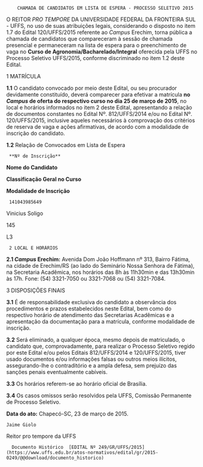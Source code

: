         CHAMADA DE CANDIDATOS EM LISTA DE ESPERA - PROCESSO SELETIVO 2015  

O REITOR *PRO TEMPORE* DA UNIVERSIDADE FEDERAL DA FRONTEIRA SUL - UFFS, no uso de suas atribuições legais, considerando o disposto no item 1.7 do Edital 120/UFFS/2015 referente ao *Campus* Erechim, torna pública a chamada de candidatos que compareceram à sessão de chamada presencial e permaneceram na lista de espera para o preenchimento de vaga no **Curso de Agronomia/Bacharelado/Integral** oferecida pela UFFS no Processo Seletivo UFFS/2015, conforme discriminado no item 1.2 deste Edital.

 1 MATRÍCULA

 **1.1** O candidato convocado por meio deste Edital, ou seu procurador devidamente constituído, deverá comparecer para efetivar a matrícula **no *Campus* de oferta do respectivo curso no dia 25 de março de 2015**, no local e horários informados no item 2 deste Edital, apresentando a relação de documentos constantes no Edital Nº. 812/UFFS/2014 e/ou no Edital Nº. 120/UFFS/2015, inclusive aqueles necessários à comprovação dos critérios de reserva de vaga e ações afirmativas, de acordo com a modalidade de inscrição do candidato.

 **1.2** Relação de Convocados em Lista de Espera

     **Nº de Inscrição**

   **Nome do Candidato**

   **Classificação Geral no Curso**

   **Modalidade de Inscrição**

     141043985649

   Vinicius Soligo

   145

   L3

     2 LOCAL E HORÁRIOS

 **2.1 *Campus* Erechim:** Avenida Dom João Hoffmann nº 313, Bairro Fátima, na cidade de Erechim/RS (ao lado do Seminário Nossa Senhora de Fátima), na Secretaria Acadêmica, nos horários das 8h às 11h30min e das 13h30min às 17h. Fone: (54) 3321-7050 ou 3321-7068 ou (54) 3321-7084.

 3 DISPOSIÇÕES FINAIS

 **3.1** É de responsabilidade exclusiva do candidato a observância dos procedimentos e prazos estabelecidos neste Edital, bem como do respectivo horário de atendimento das Secretarias Acadêmicas e a apresentação da documentação para a matrícula, conforme modalidade de inscrição.

 **3.2** Será eliminado, a qualquer época, mesmo depois de matriculado, o candidato que, comprovadamente, para realizar o Processo Seletivo regido por este Edital e/ou pelos Editais 812/UFFS/2014 e 120/UFFS/2015, tiver usado documentos e/ou informações falsas ou outros meios ilícitos, assegurando-lhe o contraditório e a ampla defesa, sem prejuízo das sanções penais eventualmente cabíveis.

 **3.3** Os horários referem-se ao horário oficial de Brasília.

 **3.4** Os casos omissos serão resolvidos pela UFFS, Comissão Permanente de Processo Seletivo.

  

   **Data do ato:** Chapecó-SC, 23 de março de 2015.   
 

    Jaime Giolo   
 Reitor pro tempore da UFFS 

      Documento Histórico  [EDITAL Nº 249/GR/UFFS/2015](https://www.uffs.edu.br/atos-normativos/edital/gr/2015-0249/@@download/documento_historico)     
      